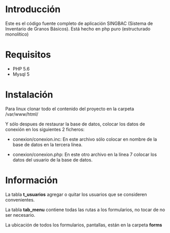 # Introducción
Este es el código fuente completo de aplicación SINGBAC (Sistema de Inventario de Granos Básicos).
Está hecho en php puro (estructurado monolítico)
# Requisitos
- PHP 5.6
- Mysql 5
# Instalación
Para linux clonar todo el contenido del proyecto en la carpeta /var/www/html/ 

Y sólo despues de restaurar la base de datos, colocar los datos de conexión en los siguientes 2 ficheros:
- conexion/conexion.inc: 
En este archivo sólo colocar en nombre de la base de datos en la tercera línea.


- conexion/conexion.php: 
En este otro archivo en la línea 7 colocar los datos del usuario de la base de datos.


# Información 
La tabla **t_usuarios** agregar o quitar los usuarios que se consideren convenientes.

La tabla **tab_menu** contiene todas las rutas a los formularios, no tocar de no ser necesario.

La ubicación de todos los formularios, pantallas, están en la carpeta **forms**
